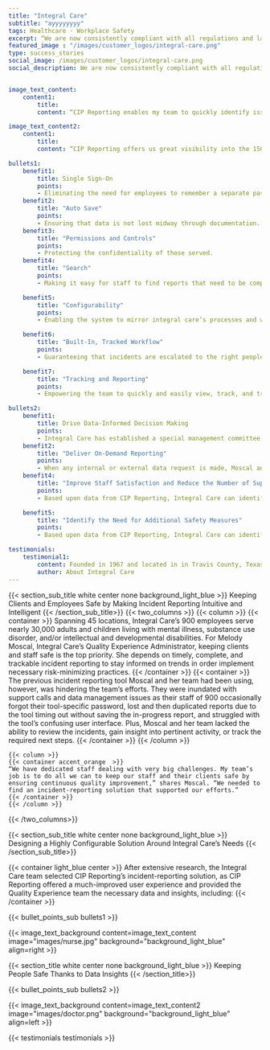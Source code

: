 ```yaml
---
title: "Integral Care"
subtitle: "ayyyyyyyy"
tags: Healthcare · Workplace Safety
excerpt: “We are now consistently compliant with all regulations and laws and can easily report our work effort…”
featured_image : "/images/customer_logos/integral-care.png"
type: success_stories
social_image: /images/customer_logos/integral-care.png
social_description: We are now consistently compliant with all regulations and laws and can easily report our work effort…


image_text_content:
    content1:
        title: 
        content: “CIP Reporting enables my team to quickly identify issues and take the swift action required to correct problems and prevent similar incidents.” explains Moscal.

image_text_content2:
    content1:
        title: 
        content: “CIP Reporting offers us great visibility into the 150-200 incidents we receive each month. Without it, we would not be nearly as effective as we are today,” concludes Moscal. “Moving to CIP Reporting was like moving from Fred Flintstone’s era to George Jetson’s.” explains Moscal

bullets1:
    benefit1:
        title: Single Sign-On
        points: 
        - Eliminating the need for employees to remember a separate password.
    benefit2:
        title: "Auto Save"
        points: 
        - Ensuring that data is not lost midway through documentation.
    benefit3:
        title: "Permissions and Controls"
        points: 
        - Protecting the confidentiality of those served.
    benefit4:
        title: "Search"
        points: 
        - Making it easy for staff to find reports that need to be completed or reviewed.

    benefit5:
        title: "Configurability"
        points: 
        - Enabling the system to mirror integral care’s processes and workflows.

    benefit6:
        title: "Built-In, Tracked Workflow"
        points: 
        - Guaranteeing that incidents are escalated to the right people and all activity is documented.

    benefit7:
        title: "Tracking and Reporting"
        points: 
        - Empowering the team to quickly and easily view, track, and trend data.

bullets2:
    benefit1:
        title: Drive Data-Informed Decision Making
        points: 
        - Integral Care has established a special management committee that meets regularly to review and analyze all incidents, uncover insights, and determine appropriate actions, if required — something that wasn’t possible before CIP Reporting.
    benefit2:
        title: "Deliver On-Demand Reporting"
        points: 
        - When any internal or external data request is made, Moscal and her team can quickly and easily respond with professional-looking, real-time reports.
    benefit4:
        title: "Improve Staff Satisfaction and Reduce the Number of Support Calls"
        points: 
        - Based upon data from CIP Reporting, Integral Care can identify incident trends and implement the necessary programs and training to address them. For instance, Safety Care, a program that educates staff on how to deescalate a situation while in the client’s home, was developed in response to insights provided by CIP Reporting.

    benefit5:
        title: "Identify the Need for Additional Safety Measures"
        points: 
        - Based upon data from CIP Reporting, Integral Care can identify incident trends and implement the necessary programs and training to address them. For instance, Safety Care, a program that educates staff on how to deescalate a situation while in the client’s home, was developed in response to insights provided by CIP Reporting.

testimonials:
    testimonial1:
        content: Founded in 1967 and located in in Travis County, Texas, Integral Care supports adults and children living with mental illness, substance use disorder, and intellectual and developmental disabilities. With more than 45 locations, its services include a 24-hour helpline for anyone who needs immediate support, ongoing counseling to improve mental health, drug and alcohol treatment to help with recovery, and housing to regain health and independence. Integral Care has an annual operating budget of $101M that is used to serve more than 28,000 Travis County residents each year.
        author: About Integral Care
---
```



{{< section_sub_title white center none background_light_blue  >}} Keeping Clients and Employees Safe by Making Incident Reporting Intuitive and Intelligent  {{< /section_sub_title>}} 
{{< two_columns >}}
    {{< column >}}
        {{< container >}}
        Spanning 45 locations, Integral Care’s 900 employees serve nearly 30,000 adults and children living with mental illness, substance use disorder, and/or intellectual and developmental disabilities. For Melody Moscal, Integral Care’s Quality Experience Administrator, keeping clients and staff safe is the top priority. She depends on timely, complete, and trackable incident reporting to stay informed on trends in order implement necessary risk-minimizing practices.
        {{< /container >}}
        {{< container >}}
        The previous incident reporting tool Moscal and her team had been using, however, was hindering the team’s efforts. They were inundated with support calls and data management issues as their staff of 900 occasionally forgot their tool-specific password, lost and then duplicated reports due to the tool timing out without saving the in-progress report, and struggled with the tool’s confusing user interface. Plus, Moscal and her team lacked the ability to review the incidents, gain insight into pertinent activity, or track the required next steps.
        {{< /container >}}
    {{< /column >}}

    {{< column >}}
    {{< container accent_orange  >}}
    “We have dedicated staff dealing with very big challenges. My team’s job is to do all we can to keep our staff and their clients safe by ensuring continuous quality improvement,” shares Moscal. “We needed to find an incident-reporting solution that supported our efforts.”
    {{< /container >}}
    {{< /column >}}
{{< /two_columns>}}






{{< section_sub_title white center none background_light_blue  >}} Designing a Highly Configurable Solution Around Integral Care’s Needs  {{< /section_sub_title>}} 

{{< container light_blue center >}}
After extensive research, the Integral Care team selected CIP Reporting’s incident-reporting solution, as CIP Reporting offered a much-improved user experience and provided the Quality Experience team the necessary data and insights, including:
{{< /container >}}


{{< bullet_points_sub bullets1 >}}

{{< image_text_background content=image_text_content image="images/nurse.jpg" background="background_light_blue" align=right >}}

{{< section_title white center none background_light_blue  >}} Keeping People Safe Thanks to Data Insights {{< /section_title>}} 

{{< bullet_points_sub bullets2 >}}

{{< image_text_background content=image_text_content2 image="images/doctor.png" background="background_light_blue" align=left >}}

{{< testimonials testimonials >}}
